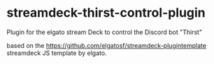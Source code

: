 # streamdeck-thirst-control-plugin
Plugin for the elgato stream Deck to control the Discord bot "Thirst"

based on the https://github.com/elgatosf/streamdeck-plugintemplate streamdeck JS template by elgato.
